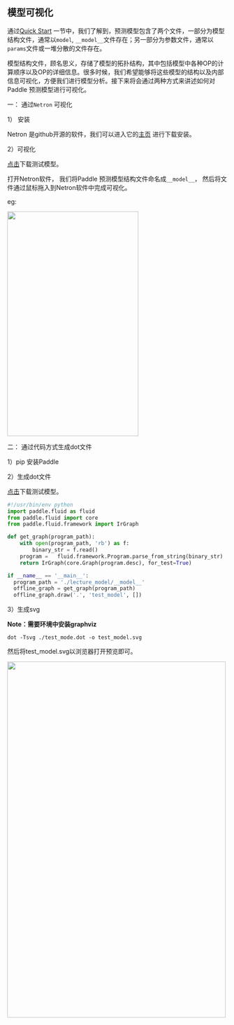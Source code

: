 ## 模型可视化

通过[Quick Start](../introduction/quick_start) 一节中，我们了解到，预测模型包含了两个文件，一部分为模型结构文件，通常以`model`, `__model__`文件存在；另一部分为参数文件，通常以`params`文件或一堆分散的文件存在。

模型结构文件，顾名思义，存储了模型的拓扑结构，其中包括模型中各种OP的计算顺序以及OP的详细信息。很多时候，我们希望能够将这些模型的结构以及内部信息可视化，方便我们进行模型分析。接下来将会通过两种方式来讲述如何对Paddle 预测模型进行可视化。

一： 通过`Netron` 可视化

1） 安装

Netron 是github开源的软件，我们可以进入它的[主页](https://github.com/lutzroeder/netron) 进行下载安装。

2）可视化

[点击](https://paddle-inference-dist.bj.bcebos.com/temp_data/sample_model/__model__)下载测试模型。

打开Netron软件， 我们将Paddle 预测模型结构文件命名成`__model__`， 然后将文件通过鼠标拖入到Netron软件中完成可视化。

eg:

<img src="https://user-images.githubusercontent.com/5595332/81791426-4ca86400-9539-11ea-8776-e859d000f7f6.png" alt="" width="300" height="513" align="bottom" />



二： 通过代码方式生成dot文件

1）pip 安装Paddle

2）生成dot文件

[点击](https://paddle-inference-dist.bj.bcebos.com/temp_data/sample_model/__model__)下载测试模型。

```python
#!/usr/bin/env python
import paddle.fluid as fluid
from paddle.fluid import core
from paddle.fluid.framework import IrGraph

def get_graph(program_path):
    with open(program_path, 'rb') as f:
        binary_str = f.read()
    program =   fluid.framework.Program.parse_from_string(binary_str)
    return IrGraph(core.Graph(program.desc), for_test=True)

if __name__ == '__main__':
  program_path = './lecture_model/__model__' 
  offline_graph = get_graph(program_path)
  offline_graph.draw('.', 'test_model', [])
```

3）生成svg

**Note：需要环境中安装graphviz**

```
dot -Tsvg ./test_mode.dot -o test_model.svg
```

然后将test_model.svg以浏览器打开预览即可。

<img src="https://user-images.githubusercontent.com/5595332/81796500-19b59e80-9540-11ea-8c70-31122e969683.png" alt="" width="500" height="813" align="bottom" />

